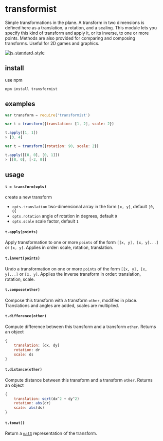 # transformist

Simple transformations in the plane. A transform in two dimensions is defined here as a translation, a rotation, and a scaling. This module lets you specify this kind of transform and apply it, or its inverse, to one or more points. Methods are also provided for comparing and composing transforms. Useful for 2D games and graphics.

[![js-standard-style](https://cdn.rawgit.com/feross/standard/master/badge.svg)](https://github.com/feross/standard)

## install

use npm

```
npm install transformist
```

## examples

```javascript
var transform = require('transformist')
```

```javascript
var t = transform({translation: [1, 2], scale: 2})

t.apply([1, 1])
> [3, 4]
```

```javascript
var t = transform({rotation: 90, scale: 2})

t.apply([[0, 0], [0, 1]])
> [[0, 0], [-2, 0]]
```

## usage

#### `t = transform(opts)`

create a new transform

- `opts.translation` two-dimensional array in the form `[x, y]`, default `[0, 0]`
- `opts.rotation` angle of rotation in degrees, default `0`
- `opts.scale` scale factor, default `1`

#### `t.apply(points)`

Apply transformation to one or more `points` of the form `[[x, y], [x, y]...]` or `[x, y]`. Applies in order: scale, rotation, translation.

#### `t.invert(points)`

Undo a transformation on one or more `points` of the form `[[x, y], [x, y]...]` or `[x, y]`. Applies the inverse transform in order: translation, rotation, scale.

#### `t.compose(other)`

Compose this transform with a transform `other`, modifies in place. Translations and angles are added, scales are multiplied.

#### `t.difference(other)`

Compute difference between this transform and a transform `other`. Returns an object 

```javascript
{
	translation: [dx, dy]
	rotation: dr
	scale: ds
}
```

#### `t.distance(other)`

Compute distance between this transform and a transform `other`. Returns an object

```javascript
{
	translation: sqrt(dx^2 + dy^2)
	rotation: abs(dr)
	scale: abs(ds)
}
```
#### `t.tomat()`
Return a [`mat3`](https://github.com/stackgl/gl-mat3) representation of the transform.
